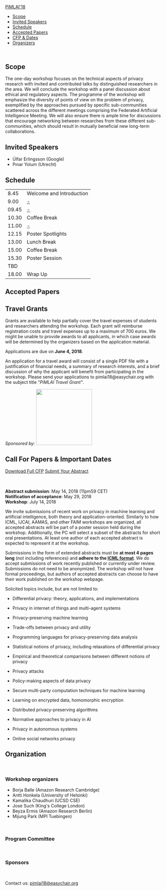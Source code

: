 
<nav></nav>
<div>
<div><a href="#page-top"> PiMLAI'18 </a></div>
<div>
<ul>
<li><a href="#about">Scope</a></li>
<li><a href="#speakers">Invited Speakers</a></li>
<li><a href="#schedule">Schedule</a></li>
<li><a href="#papers">Accepted Papers</a></li>
<li><a href="#grants">CFP &amp; Dates</a></li>
<li><a href="#organizers">Organizers</a></li>
</ul>
</div>
<header></header>
<!-- About Section -->
    <section id="about" class="container content-section text-center">
        <div class="row">
            <div class="col-lg-8 col-lg-offset-2">
<h2>Scope</h2>
<p>The one-day workshop focuses on the technical aspects of privacy research with invited and contributed talks by distinguished researchers in the area. We will conclude the workshop with a panel discussion about ethical and regulatory aspects. The programme of the workshop will emphasize the diversity of points of view on the problem of privacy, exemplified by the approaches pursued by specific sub-communities scattered across the different meetings comprising the Federated Artificial Intelligence Meeting. We will also ensure there is ample time for discussions that encourage networking between researches from these different sub-communities, which should result in mutually beneficial new long-term collaborations.</p>
</div>
</div>
    <!-- Speakers Section -->
    <section id="speakers" class="container content-section text-center">
        <div class="row">
            <div class="col-lg-8 col-lg-offset-2">
<!-- <section></section>
<div>
<div>-->
<h2>Invited Speakers</h2>
<ul>
<li>&Uacute;lfar Erlingsson (Google)</li>
<li>Pınar Yolum (Utrecht)</li>
</ul>
</div>
</div>
    <!-- Schedule Section -->
    <section id="schedule" class="container content-section text-center">
        <div class="row">
            <div class="col-sm-8 col-sm-offset-2">
<!--<section></section>
<div>
<div>-->
<h2>Schedule</h2>
<table>
<tbody>
<tr>
<td>8.45</td>
<td>Welcome and Introduction</td>
</tr>
<tr>
<td>9.00</td>
<td><a href="#tabs2" data-toggle="collapse"> - </a></td>
</tr>
<tr>
<td>09.45</td>
<td><a href="#tabs4" data-toggle="collapse"> - </a></td>
</tr>
<tr>
</tr>
<tr>
<td>10.30</td>
<td>Coffee Break</td>
</tr>
<tr>
<td>11.00</td>
<td><a href="#tabs3" data-toggle="collapse"> - </a></td>
</tr>
<tr>
</tr>
<tr>
<td>12.15</td>
<td>Poster Spotlights</td>
</tr>
<tr>
<td>13.00</td>
<td>Lunch Break</td>
</tr>
<tr>
<td>15.00</td>
<td>Coffee Break</td>
</tr>
<tr>
<td>15.30</td>
<td>Poster Session</td>
</tr>
<tr>
<td colspan="2">
<div>TBD</div>
</td>
</tr>
<tr>
<td>18.00</td>
<td>Wrap Up</td>
</tr>
</tbody>
</table>
</div>
</div>
    <!-- Accepted Papers -->
    <section id="papers" class="container content-section text-center">
        <div class="row">
            <div class="col-lg-8 col-lg-offset-2">
<!--<section></section>
<div>
<div>-->
<h2>Accepted Papers</h2>
</div>
</div>
<section></section>
<div>
<div>
<h2>Travel Grants</h2>
<p>Grants are available to help partially cover the travel expenses of students and researchers attending the workshop. Each grant will reimburse registration costs and travel expenses up to a maximum of 700 euros. We might be unable to provide awards to all applicants, in which case awards will be determined by the organizers based on the application material.</p>
<p>Applications are due on <strong>June 4, 2018</strong>.</p>
<p>An application for a travel award will consist of a single PDF file with a justification of financial needs, a summary of research interests, and a brief discussion of why the applicant will benefit from participating in the workshop. Please send your applications to <a>pimlai18@easychair.org</a> with the subject title <em>"PiMLAI Travel Grant"</em>.</p>
<p><em>Sponsored by:</em> <a href="https://www.amazon.com/"> <img src="img/*.png" alt="" width="180" /> </a></p>
</div>
</div>
<section></section>
<div>
<div>
<h2>Call For Papers &amp; Important Dates</h2>
<a href="cfp-pimlai18.txt">Download Full CFP</a> <a href="https://easychair.org/conferences/?conf=pimlai18">Submit Your Abstract</a> <br /> <br /> <br />
<p><strong>Abstract submission</strong>: May 14, 2018 (11pm59 CET) <br /> <strong>Notification of acceptance</strong>: May 29, 2018 <br /> <strong>Workshop</strong>: July 14, 2018</p>
<p>We invite submissions of recent work on privacy in machine learning and artificial intelligence, both theory and application-oriented. Similarly to how ICML, IJCAI, AAMAS, and other FAIM workshops are organized, all accepted abstracts will be part of a poster session held during the workshop. Additionally, the PC will select a subset of the abstracts for short oral presentations. At least one author of each accepted abstract is expected to represent it at the workshop.</p>
<p>Submissions in the form of extended abstracts must be <strong>at most 4 pages long</strong> (not including references) and <strong>adhere to the <a href="https://media.nips.cc/Conferences/ICML2018/Styles/icml2018_style.tar.gz"> ICML format</a></strong>. We do accept submissions of work recently published or currently under review. Submissions do not need to be anonymized. The workshop will not have formal proceedings, but authors of accepted abstracts can choose to have their work published on the workshop webpage.</p>
<p>Solicited topics include, but are not limited to:</p>
<ul>
<li>
<p>Differential privacy: theory, applications, and implementations</p>
</li>
<li>
<p>Privacy in internet of things and multi-agent systems</p>
</li>
<li>
<p>Privacy-preserving machine learning</p>
</li>
<li>
<p>Trade-offs between privacy and utility</p>
</li>
<li>
<p>Programming languages for privacy-preserving data analysis</p>
</li>
<li>
<p>Statistical notions of privacy, including relaxations of differential privacy</p>
</li>
<li>
<p>Empirical and theoretical comparisons between different notions of privacy</p>
</li>
<li>
<p>Privacy attacks</p>
</li>
<li>
<p>Policy-making aspects of data privacy</p>
</li>
<li>
<p>Secure multi-party computation techniques for machine learning</p>
</li>
<li>
<p>Learning on encrypted data, homomorphic encryption</p>
</li>
<li>
<p>Distributed privacy-preserving algorithms</p>
</li>
<li>
<p>Normative approaches to privacy in AI</p>
</li>
<li>
<p>Privacy in autonomous systems</p>
</li>
<li>
<p>Online social networks privacy</p>
</li>
</ul>
</div>
</div>
    <!-- Organizers Section -->
    <section id="organizers" class="content-section text-center">
        <div class="row">
            <div class="col-lg-8 col-lg-offset-2">
<!-- <section></section>
<div>
<div>-->
<h2>Organization</h2>
<br/>
<h3>Workshop organizers</h3>
<ul>
<li>Borja Balle (Amazon Research Cambridge)</li>
<li>Antti Honkela (University of Helsinki)</li>
<li>Kamalika Chaudhuri (UCSD CSE)</li>
<li>Jose Such (King's College London)</li>
<li>Beyza Ermis (Amazon Research Berlin)</li>
<li>Mijung Park (MPI Tuebingen)</li>
</ul>
<br />
<h3>Program Committee</h3>
<br />
<h3>Sponsors</h3>
<br /><footer></footer>
<div>
<p>Contact us: <a href="mailto:pimlai18@easychair.org">pimlai18@easychair.org</a></p>
</div>
</div>
</div>
</div>